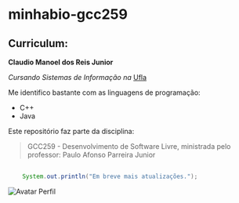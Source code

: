# minhabio-gcc259

## Curriculum:
**Claudio Manoel dos Reis Junior**

*Cursando Sistemas de Informação na* [Ufla](www.ufla.br "Site na Universidade Federal de Lavras")

Me identifico bastante com as linguagens de programação:
* C++
* Java

Este repositório faz parte da disciplina:
>GCC259 - Desenvolvimento de Software Livre, ministrada
>pelo professor: Paulo Afonso Parreira Junior

```Java
    
    System.out.println("Em breve mais atualizações.");
```

![Avatar Perfil]([[https://github.com/claudioreisjr/minhabio-gcc259/blob/main/avatar-de-perfil.png]])
